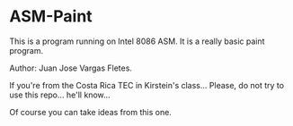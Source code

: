 # ASM-Paint
This is a program running on Intel 8086 ASM. It is a really basic paint program.

Author: Juan Jose Vargas Fletes.

If you're from the Costa Rica TEC in Kirstein's class... Please, do not try to use this repo... he'll know...

Of course you can take ideas from this one.
